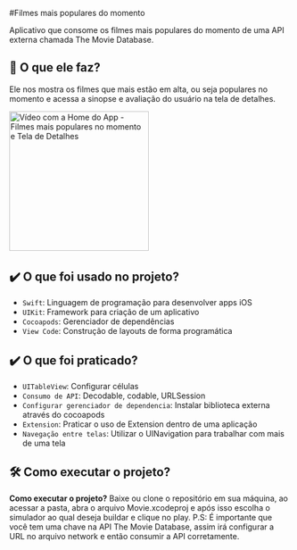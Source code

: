  #Filmes mais populares do momento

Aplicativo que consome os filmes mais populares do momento de uma API externa chamada The Movie Database.

## 🔨 O que ele faz? 
Ele nos mostra os filmes que mais estão em alta, ou seja populares no momento e acessa a sinopse e avaliação do usuário na tela
de detalhes.

<div style="display: flex; gap: 1rem; margin-bottom: 2rem;">
<img src="" width="250" alt="Vídeo com a Home do App - Filmes mais populares no momento e Tela de Detalhes">
</div>

## ✔️ O que foi usado no projeto?

- `Swift`: Linguagem de programação para desenvolver apps iOS
- `UIKit`: Framework para criação de um aplicativo
- `Cocoapods`: Gerenciador de dependências
- `View Code`: Construção de layouts de forma programática

## ✔️ O que foi praticado?
- `UITableView`: Configurar células
- `Consumo de API`: Decodable, codable, URLSession
- `Configurar gerenciador de dependencia`: Instalar biblioteca externa através do cocoapods
- `Extension`: Praticar o uso de Extension dentro de uma aplicação
- `Navegação entre telas`: Utilizar o UINavigation para trabalhar com mais de uma tela

## 🛠️ Como executar o projeto?

**Como executar o projeto?**
Baixe ou clone o repositório em sua máquina, ao acessar a pasta, abra o arquivo Movie.xcodeproj e após isso escolha o simulador ao qual deseja buildar e clique no play.
P.S: É importante que você tem uma chave na API The Movie Database, assim irá configurar a URL no arquivo network e então consumir a API corretamente.


